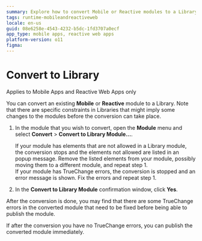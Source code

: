 ```yaml
---
summary: Explore how to convert Mobile or Reactive modules to a Library in OutSystems 11 (O11), including handling specific constraints and TrueChange errors.
tags: runtime-mobileandreactiveweb
locale: en-us
guid: 08e6258e-4543-4232-b5dc-1fd3707a0ecf
app_type: mobile apps, reactive web apps
platform-version: o11
figma:
---
```


# Convert to Library

<div class="info" markdown="1">

Applies to Mobile Apps and Reactive Web Apps only

</div>

You can convert an existing **Mobile** or **Reactive** module to a Library. Note that there are specific constraints in Libraries that might imply some changes to the modules before the conversion can take place.

1. In the module that you wish to convert, open the **Module** menu and select **Convert** > **Convert to Library Module...**.

    <div class="info" markdown="1">

    If your module has elements that are not allowed in a Library module, the conversion stops and the elements not allowed are listed in an popup message. Remove the listed elements from your module, possibly moving them to a different module, and repeat step 1.  
    If your module has TrueChange errors, the conversion is stopped and an error message is shown. Fix the errors and repeat step 1.

    </div>

1. In the **Convert to Library Module** confirmation window, click **Yes**.

After the conversion is done, you may find that there are some TrueChange errors in the converted module that need to be fixed before being able to publish the module.

If after the conversion you have no TrueChange errors, you can publish the converted module immediately.
